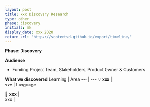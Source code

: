 ```yaml
---
layout: post
title: xxx Discovery Research
type: other
phase: discovery
initials: mk
display_date: xxx 2020
return_url: "https://scotentsd.github.io/export/timeline/"
---
```



**Phase: Discovery**

**Audience**
- Funding Project Team, Stakeholders, Product Owner & Customers

**What we discovered**
Learning | Area
--- | ---
💡  **xxx** |  	
xxx	| Language

🧰 **xxx** |  
xxx |


<!--more-->

